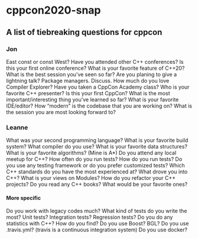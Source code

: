 # cppcon2020-snap

## A list of tiebreaking questions for cppcon

### Jon

East const or const West?
Have you attended other C++ conferences?
Is this your first online conference?
What is your favorite feature of C++20?
What is the best session you’ve seen so far?
Are you planing to give a lightning talk?
Package managers. Discuss.
How much do you love Compiler Explorer?
Have you taken a CppCon Academy class?
Who is your favorite C++ presenter?
Is this your first CppCon?
What is the most important/interesting thing you’ve learned so far?
What is your favorite IDE/editor?
How “modern” is the codebase that you are working on?
What is the session you are most looking forward to?

### Leanne

What was your second programming language?
What is your favorite build system?
What compiler do you use?
What is your favorite data structures?
What is your favorite algorithms? (Mine is A*)
Do you attend any local meetup for C++?
How often do you run tests? 
How do you run tests? 
Do you use any testing framework or do you prefer customized tests?
Which C++ standards do you have the most experienced at?
What drove you into C++?
What is your views on Modules?
How do you refactor your C++ projects?
Do you read any C++ books? What would be your favorite ones?

#### More specific

Do you work with legacy codes much?
What kind of tests do you write the most? Unit tests? Integration tests? Regression tests?
Do you do any statistics with C++? How do you find?
Do you use Boost? BGL?
Do you use .travis.yml? (travis is a continuous integration system)
Do you use docker?
